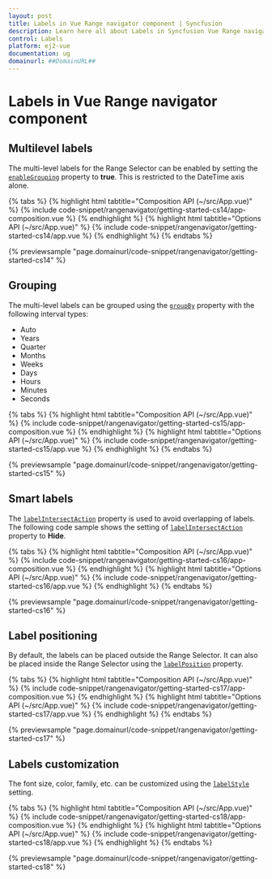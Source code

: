 ```yaml
---
layout: post
title: Labels in Vue Range navigator component | Syncfusion
description: Learn here all about Labels in Syncfusion Vue Range navigator component of Syncfusion Essential JS 2 and more.
control: Labels 
platform: ej2-vue
documentation: ug
domainurl: ##DomainURL##
---
```


# Labels in Vue Range navigator component

## Multilevel labels

The multi-level labels for the Range Selector can be enabled by setting the [`enableGrouping`](https://ej2.syncfusion.com/vue/documentation/api/range-navigator/#enablegrouping) property to **true**. This is restricted to the DateTime axis alone.

{% tabs %}
{% highlight html tabtitle="Composition API (~/src/App.vue)" %}
{% include code-snippet/rangenavigator/getting-started-cs14/app-composition.vue %}
{% endhighlight %}
{% highlight html tabtitle="Options API (~/src/App.vue)" %}
{% include code-snippet/rangenavigator/getting-started-cs14/app.vue %}
{% endhighlight %}
{% endtabs %}
        
{% previewsample "page.domainurl/code-snippet/rangenavigator/getting-started-cs14" %}

## Grouping

The multi-level labels can be grouped using the [`groupBy`](https://ej2.syncfusion.com/vue/documentation/api/range-navigator/#groupby) property with the following interval types:

* Auto
* Years
* Quarter
* Months
* Weeks
* Days
* Hours
* Minutes
* Seconds

{% tabs %}
{% highlight html tabtitle="Composition API (~/src/App.vue)" %}
{% include code-snippet/rangenavigator/getting-started-cs15/app-composition.vue %}
{% endhighlight %}
{% highlight html tabtitle="Options API (~/src/App.vue)" %}
{% include code-snippet/rangenavigator/getting-started-cs15/app.vue %}
{% endhighlight %}
{% endtabs %}
        
{% previewsample "page.domainurl/code-snippet/rangenavigator/getting-started-cs15" %}

## Smart labels

The [`labelIntersectAction`](https://ej2.syncfusion.com/vue/documentation/api/range-navigator/#labelintersectaction) property is used to avoid overlapping of labels. The following code sample shows the setting of [`labelIntersectAction`](https://ej2.syncfusion.com/vue/documentation/api/range-navigator/#labelintersectaction) property to **Hide**.

{% tabs %}
{% highlight html tabtitle="Composition API (~/src/App.vue)" %}
{% include code-snippet/rangenavigator/getting-started-cs16/app-composition.vue %}
{% endhighlight %}
{% highlight html tabtitle="Options API (~/src/App.vue)" %}
{% include code-snippet/rangenavigator/getting-started-cs16/app.vue %}
{% endhighlight %}
{% endtabs %}
        
{% previewsample "page.domainurl/code-snippet/rangenavigator/getting-started-cs16" %}

## Label positioning

By default, the labels can be placed outside the Range Selector. It can also be placed inside the Range Selector using the [`labelPosition`](https://ej2.syncfusion.com/vue/documentation/api/range-navigator/#labelposition) property.

{% tabs %}
{% highlight html tabtitle="Composition API (~/src/App.vue)" %}
{% include code-snippet/rangenavigator/getting-started-cs17/app-composition.vue %}
{% endhighlight %}
{% highlight html tabtitle="Options API (~/src/App.vue)" %}
{% include code-snippet/rangenavigator/getting-started-cs17/app.vue %}
{% endhighlight %}
{% endtabs %}
        
{% previewsample "page.domainurl/code-snippet/rangenavigator/getting-started-cs17" %}

## Labels customization

The font size, color, family, etc. can be customized using the [`labelStyle`](https://ej2.syncfusion.com/vue/documentation/api/range-navigator/#labelstyle) setting.

{% tabs %}
{% highlight html tabtitle="Composition API (~/src/App.vue)" %}
{% include code-snippet/rangenavigator/getting-started-cs18/app-composition.vue %}
{% endhighlight %}
{% highlight html tabtitle="Options API (~/src/App.vue)" %}
{% include code-snippet/rangenavigator/getting-started-cs18/app.vue %}
{% endhighlight %}
{% endtabs %}
        
{% previewsample "page.domainurl/code-snippet/rangenavigator/getting-started-cs18" %}